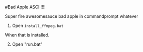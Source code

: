 #Bad Apple ASCII!!!!

Super fire awesomesauce bad apple in commandprompt whatever

1. Open `install_ffmpeg.bat`

When that is installed.

2. Open "run.bat"




